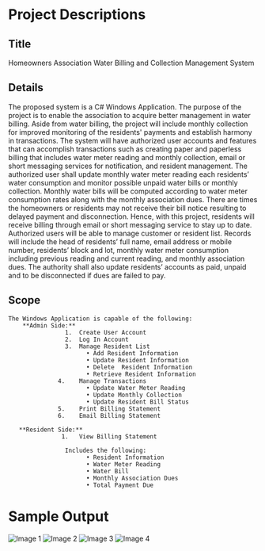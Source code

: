 # Project Descriptions

## Title
Homeowners Association Water Billing and Collection Management System

## Details
The proposed system is a C# Windows Application. The purpose of the project is to enable the association to acquire better management in water billing. Aside from water billing, the project will include monthly collection for improved monitoring of the residents' payments and establish harmony in transactions. The system will have authorized user accounts and features that can accomplish transactions such as creating paper and paperless billing that includes water meter reading and monthly collection, email or short messaging services for notification, and resident management. The authorized user shall update monthly water meter reading each residents’ water consumption and monitor possible unpaid water bills or monthly collection. Monthly water bills will be computed according to water meter consumption rates along with the monthly association dues. There are times the homeowners or residents may not receive their bill notice resulting to delayed payment and disconnection. Hence, with this project, residents will receive billing through email or short messaging service to stay up to date. Authorized users will be able to manage customer or resident list. Records will include the head of residents’ full name, email address or mobile number, residents’ block and lot, monthly water meter consumption including previous reading and current reading, and monthly association dues. The authority shall also update residents’ accounts as paid, unpaid and to be disconnected if dues are failed to pay. 

## Scope
    The Windows Application is capable of the following:
        **Admin Side:**
                    1.	Create User Account
                    2.	Log In Account
                    3.	Manage Resident List
                          •	Add Resident Information
                          •	Update Resident Information
                          •	Delete	Resident Information
                          •	Retrieve Resident Information
                  4.	Manage Transactions
                          •	Update Water Meter Reading
                          •	Update Monthly Collection
                          •	Update Resident Bill Status
                  5.	Print Billing Statement
                  6.	Email Billing Statement
        
       **Resident Side:**
                   1.	View Billing Statement
                    
                    Includes the following:
                          •	Resident Information
                          •	Water Meter Reading
                          •	Water Bill
                          •	Monthly Association Dues
                          •	Total Payment Due


# Sample Output
![Image 1](hhttps://github.com/Frost-06/water-billing-management-system/blob/master/output/login.jpg)
![Image 2](https://github.com/Frost-06/water-billing-management-system/blob/master/output/registration.jpg)
![Image 3](https://github.com/Frost-06/water-billing-management-system/blob/master/output/admin-login.jpg)
![Image 4](https://github.com/Frost-06/water-billing-management-system/blob/master/output/admin-dashboard.jpg)
